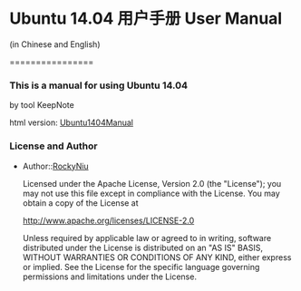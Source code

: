 # Ubuntu 14.04 用户手册 User Manual
  (in Chinese and English)
  
================
### This is a manual for using Ubuntu 14.04

  by tool KeepNote
  
  html version: [Ubuntu1404Manual](/Ubuntu1404Manual-html)

### License and Author
* Author::[RockyNiu](https://github.com/RockyNiu)
  
  Licensed under the Apache License, Version 2.0 (the "License"); you may not use this file except in compliance with the License. You may obtain a copy of the License at

  http://www.apache.org/licenses/LICENSE-2.0

  Unless required by applicable law or agreed to in writing, software distributed under the License is distributed on an "AS IS" BASIS, WITHOUT WARRANTIES OR CONDITIONS OF ANY KIND, either express or implied. See the License for the specific language governing permissions and limitations under the License.

